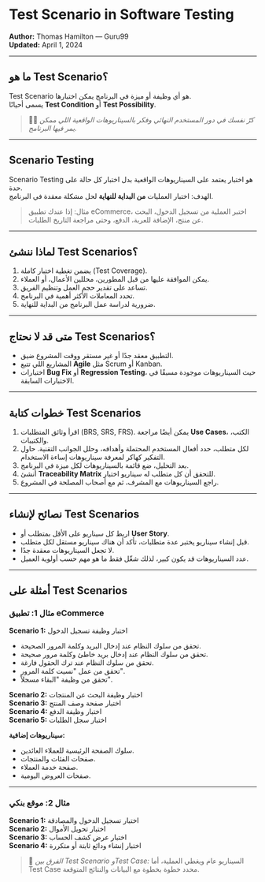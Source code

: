 # Test Scenario in Software Testing

**Author:** Thomas Hamilton — Guru99  
**Updated:** April 1, 2024

---

## ما هو Test Scenario؟

Test Scenario هو أي وظيفة أو ميزة في البرنامج يمكن اختبارها.  
يسمى أحيانًا **Test Condition** أو **Test Possibility**.  

> 🕵️‍♂️ *كرّ نفسك في دور المستخدم النهائي وفكر بالسيناريوهات الواقعية اللي ممكن يمر فيها البرنامج.*

---

## Scenario Testing

Scenario Testing هو اختبار يعتمد على السيناريوهات الواقعية بدل اختبار كل حالة على حدة.  
الهدف: اختبار العمليات **من البداية للنهاية** لحل مشكلة معقدة في البرنامج.

> مثال: إذا عندك تطبيق eCommerce، اختبر العملية من تسجيل الدخول، البحث عن منتج، الإضافة للعربة، الدفع، وحتى مراجعة التاريخ الطلبات.

---

## لماذا ننشئ Test Scenarios؟

1. يضمن تغطية اختبار كاملة (Test Coverage).  
2. يمكن الموافقة عليها من قبل المطورين، محللين الأعمال، أو العملاء.  
3. تساعد على تقدير حجم العمل وتنظيم الفريق.  
4. تحدد المعاملات الأكثر أهمية في البرنامج.  
5. ضرورية لدراسة عمل البرنامج من البداية للنهاية.

---

## متى قد لا نحتاج Test Scenarios؟

- التطبيق معقد جدًا أو غير مستقر ووقت المشروع ضيق.  
- المشاريع اللي تتبع **Agile** مثل Scrum أو Kanban.  
- اختبارات **Bug Fix** أو **Regression Testing**، حيث السيناريوهات موجودة مسبقًا في الاختبارات السابقة.

---

## خطوات كتابة Test Scenarios

1. اقرأ وثائق المتطلبات (BRS, SRS, FRS). يمكن أيضًا مراجعة **Use Cases**، الكتب، والكتيبات.  
2. لكل متطلب، حدد أفعال المستخدم المحتملة وأهدافه، وحلل الجوانب التقنية. حاول التفكير كهاكر لمعرفة سيناريوهات إساءة الاستخدام.  
3. بعد التحليل، ضع قائمة بالسيناريوهات لكل ميزة في البرنامج.  
4. أنشئ **Traceability Matrix** للتحقق أن كل متطلب له سيناريو اختبار.  
5. راجع السيناريوهات مع المشرف، ثم مع أصحاب المصلحة في المشروع.

---

## نصائح لإنشاء Test Scenarios

- اربط كل سيناريو على الأقل بمتطلب أو **User Story**.  
- قبل إنشاء سيناريو يختبر عدة متطلبات، تأكد أن هناك سيناريو مستقل لكل متطلب.  
- لا تجعل السيناريوهات معقدة جدًا.  
- عدد السيناريوهات قد يكون كبير، لذلك شغّل فقط ما هو مهم حسب أولوية العميل.

---

## أمثلة على Test Scenarios

### مثال 1: تطبيق eCommerce

**Scenario 1:** اختبار وظيفة تسجيل الدخول

- تحقق من سلوك النظام عند إدخال البريد وكلمة المرور الصحيحة.  
- تحقق من سلوك النظام عند إدخال بريد خاطئ وكلمة مرور صحيحة.  
- تحقق من سلوك النظام عند ترك الحقول فارغة.  
- تحقق من عمل "نسيت كلمة المرور".  
- تحقق من وظيفة "البقاء مسجلاً".

**Scenario 2:** اختبار وظيفة البحث عن المنتجات  
**Scenario 3:** اختبار صفحة وصف المنتج  
**Scenario 4:** اختبار وظيفة الدفع  
**Scenario 5:** اختبار سجل الطلبات  

**سيناريوهات إضافية:**  
- سلوك الصفحة الرئيسية للعملاء العائدين.  
- صفحات الفئات والمنتجات.  
- صفحة خدمة العملاء.  
- صفحات العروض اليومية.

---

### مثال 2: موقع بنكي

**Scenario 1:** اختبار تسجيل الدخول والمصادقة  
**Scenario 2:** اختبار تحويل الأموال  
**Scenario 3:** اختبار عرض كشف الحساب  
**Scenario 4:** اختبار إنشاء ودائع ثابتة أو متكررة  

> 📝 *الفرق بين Test Scenario وTest Case:* السيناريو عام ويغطي العملية، أما Test Case محدد خطوة بخطوة مع البيانات والنتائج المتوقعة.


